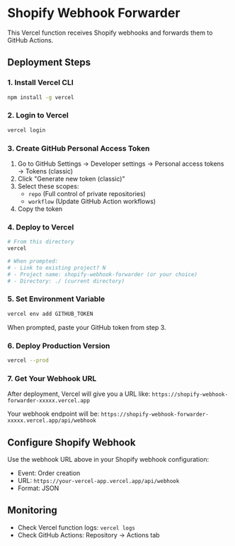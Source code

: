 # Shopify Webhook Forwarder

This Vercel function receives Shopify webhooks and forwards them to GitHub Actions.

## Deployment Steps

### 1. Install Vercel CLI
```bash
npm install -g vercel
```

### 2. Login to Vercel
```bash
vercel login
```

### 3. Create GitHub Personal Access Token
1. Go to GitHub Settings → Developer settings → Personal access tokens → Tokens (classic)
2. Click "Generate new token (classic)"
3. Select these scopes:
   - `repo` (Full control of private repositories)
   - `workflow` (Update GitHub Action workflows)
4. Copy the token

### 4. Deploy to Vercel
```bash
# From this directory
vercel

# When prompted:
# - Link to existing project? N
# - Project name: shopify-webhook-forwarder (or your choice)
# - Directory: ./ (current directory)
```

### 5. Set Environment Variable
```bash
vercel env add GITHUB_TOKEN
```
When prompted, paste your GitHub token from step 3.

### 6. Deploy Production Version
```bash
vercel --prod
```

### 7. Get Your Webhook URL
After deployment, Vercel will give you a URL like:
`https://shopify-webhook-forwarder-xxxxx.vercel.app`

Your webhook endpoint will be:
`https://shopify-webhook-forwarder-xxxxx.vercel.app/api/webhook`

## Configure Shopify Webhook

Use the webhook URL above in your Shopify webhook configuration:
- Event: Order creation
- URL: `https://your-vercel-app.vercel.app/api/webhook`
- Format: JSON

## Monitoring

- Check Vercel function logs: `vercel logs`
- Check GitHub Actions: Repository → Actions tab 